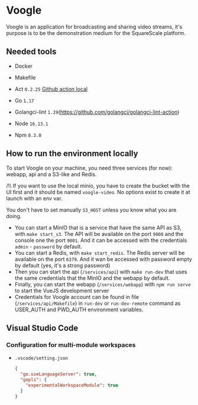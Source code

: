 # Voogle

Voogle is an application for broadcasting and sharing video streams, it's purpose is to be the demonstration medium for the SquareScale platform.

## Needed tools

- Docker
- Makefile
- Act `0.2.25` [Github action local](https://github.com/nektos/act)

- Go `1.17`
- Golangci-lint `1.29`(https://github.com/golangci/golangci-lint-action)

- Node `16.13.1`
- Npm `8.3.0`

## How to run the environment locally

To start Voogle on your machine, you need three services (for now): webapp, api and a S3-like and Redis.

/!\ If you want to use the local minio, you have to create the bucket with the UI first and it should be named `voogle-video`. No options exist to create it at launch with an env var.

You don't have to set manually `S3_HOST` unless you know what you are doing.

- You can start a MinIO that is a service that have the same API as S3, with `make start_s3`.
  The API will be available on the port `9000` and the console one the port `9001`. And it can be accessed with the credentials `admin` - `password` by default.
- You can start a Redis, with `make start_redis`. The Redis server will be available on the port `6379`. And it wan be accessed with password empty by default (yes, it's a strong password)
- Then you can start the api (`/services/api`) with `make run-dev` that uses the same credentials that the MinIO and the webapp by default.
- Finally, you can start the webapp (`/services/webapp`) with `npm run serve` to start the VueJS development server
- Credentials for Voogle account can be found in file (`/services/api/Makefile`) in `run-dev` or `run-dev-remote` command as USER_AUTH and PWD_AUTH environment variables.

## Visual Studio Code

### Configuration for multi-module workspaces

- `.vscode/setting.json`
  ```json
  {
    "go.useLanguageServer": true,
    "gopls": {
      "experimentalWorkspaceModule": true
    }
  }
  ```
